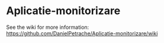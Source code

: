 # Aplicatie-monitorizare

See the wiki for more information: https://github.com/DanielPetrache/Aplicatie-monitorizare/wiki
